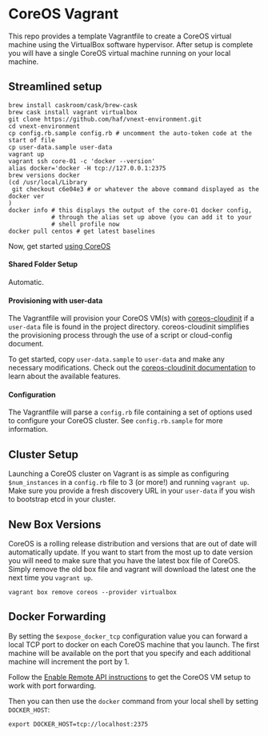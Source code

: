 # CoreOS Vagrant

This repo provides a template Vagrantfile to create a CoreOS virtual machine
using the VirtualBox software hypervisor.  After setup is complete you will have
a single CoreOS virtual machine running on your local machine.

## Streamlined setup

```
brew install caskroom/cask/brew-cask
brew cask install vagrant virtualbox
git clone https://github.com/haf/vnext-environment.git
cd vnext-environment
cp config.rb.sample config.rb # uncomment the auto-token code at the start of file
cp user-data.sample user-data
vagrant up
vagrant ssh core-01 -c 'docker --version'
alias docker='docker -H tcp://127.0.0.1:2375
brew versions docker
(cd /usr/local/Library
 git checkout c6e04e3 # or whatever the above command displayed as the docker ver
)
docker info # this displays the output of the core-01 docker config,
            # through the alias set up above (you can add it to your
            # shell profile now
docker pull centos # get latest baselines
```

Now, get started [using CoreOS][using-coreos]

[virtualbox]: https://www.virtualbox.org/
[vagrant]: https://www.vagrantup.com/downloads.html
[using-coreos]: http://coreos.com/docs/using-coreos/

#### Shared Folder Setup

Automatic.

#### Provisioning with user-data

The Vagrantfile will provision your CoreOS VM(s) with [coreos-cloudinit][coreos-cloudinit] if a `user-data` file is found in the project directory.
coreos-cloudinit simplifies the provisioning process through the use of a script or cloud-config document.

To get started, copy `user-data.sample` to `user-data` and make any necessary modifications.
Check out the [coreos-cloudinit documentation][coreos-cloudinit] to learn about the available features.

[coreos-cloudinit]: https://github.com/coreos/coreos-cloudinit

#### Configuration

The Vagrantfile will parse a `config.rb` file containing a set of options used to configure your CoreOS cluster.
See `config.rb.sample` for more information.

## Cluster Setup

Launching a CoreOS cluster on Vagrant is as simple as configuring `$num_instances` in a `config.rb` file to 3 (or more!) and running `vagrant up`.
Make sure you provide a fresh discovery URL in your `user-data` if you wish to bootstrap etcd in your cluster.

## New Box Versions

CoreOS is a rolling release distribution and versions that are out of date will automatically update.
If you want to start from the most up to date version you will need to make sure that you have the latest box file of CoreOS.
Simply remove the old box file and vagrant will download the latest one the next time you `vagrant up`.

```
vagrant box remove coreos --provider virtualbox
```

## Docker Forwarding

By setting the `$expose_docker_tcp` configuration value you can forward a local TCP port to docker on
each CoreOS machine that you launch. The first machine will be available on the port that you specify
and each additional machine will increment the port by 1.

Follow the [Enable Remote API instructions][coreos-enabling-port-forwarding] to get the CoreOS VM setup to work with port forwarding.

[coreos-enabling-port-forwarding]: https://coreos.com/docs/launching-containers/building/customizing-docker/#enable-the-remote-api-on-a-new-socket

Then you can then use the `docker` command from your local shell by setting `DOCKER_HOST`:

    export DOCKER_HOST=tcp://localhost:2375
